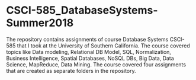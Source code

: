 # CSCI-585_DatabaseSystems-Summer2018
The repository contains assignments of course Database Systems CSCI-585 that I took at the University of Southern California. The course covered topics like Data modeling, Relational DB Model, SQL, Normalization, Business Intelligence, Spatial Databases, NoSQL DBs, Big Data, Data Science, MapReduce, Data Mining. The course covered four assignments that are created as separate folders in the repository.
